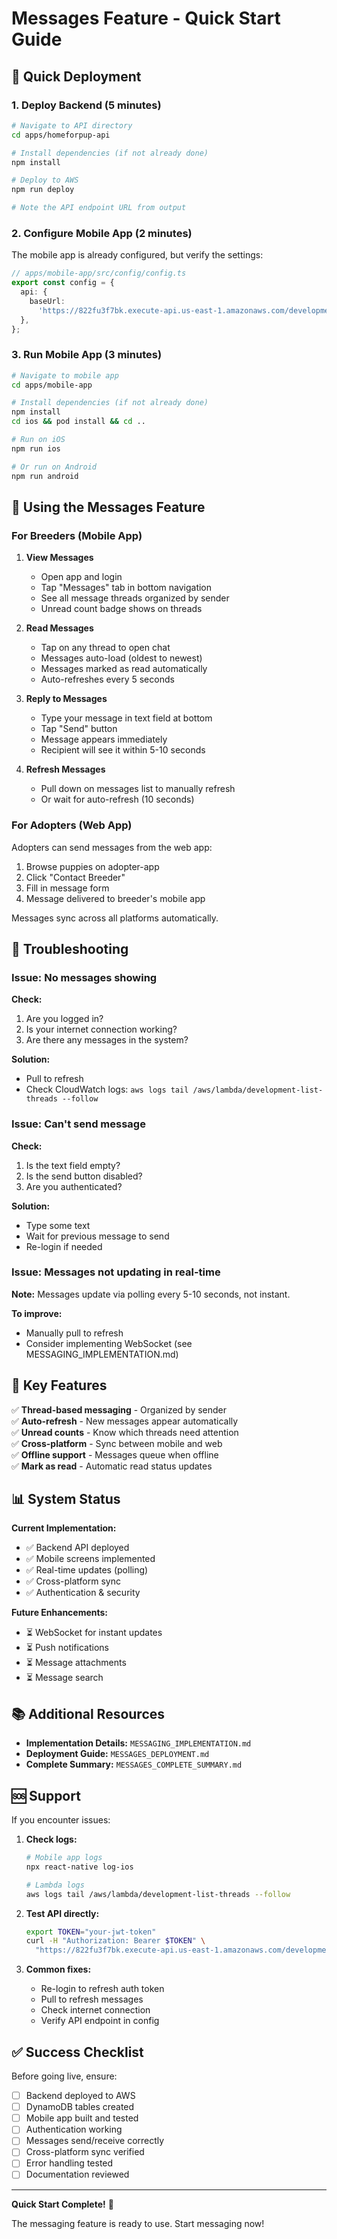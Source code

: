 # Messages Feature - Quick Start Guide

## 🚀 Quick Deployment

### 1. Deploy Backend (5 minutes)

```bash
# Navigate to API directory
cd apps/homeforpup-api

# Install dependencies (if not already done)
npm install

# Deploy to AWS
npm run deploy

# Note the API endpoint URL from output
```

### 2. Configure Mobile App (2 minutes)

The mobile app is already configured, but verify the settings:

```typescript
// apps/mobile-app/src/config/config.ts
export const config = {
  api: {
    baseUrl:
      'https://822fu3f7bk.execute-api.us-east-1.amazonaws.com/development',
  },
};
```

### 3. Run Mobile App (3 minutes)

```bash
# Navigate to mobile app
cd apps/mobile-app

# Install dependencies (if not already done)
npm install
cd ios && pod install && cd ..

# Run on iOS
npm run ios

# Or run on Android
npm run android
```

## 📱 Using the Messages Feature

### For Breeders (Mobile App)

1. **View Messages**

   - Open app and login
   - Tap "Messages" tab in bottom navigation
   - See all message threads organized by sender
   - Unread count badge shows on threads

2. **Read Messages**

   - Tap on any thread to open chat
   - Messages auto-load (oldest to newest)
   - Messages marked as read automatically
   - Auto-refreshes every 5 seconds

3. **Reply to Messages**

   - Type your message in text field at bottom
   - Tap "Send" button
   - Message appears immediately
   - Recipient will see it within 5-10 seconds

4. **Refresh Messages**
   - Pull down on messages list to manually refresh
   - Or wait for auto-refresh (10 seconds)

### For Adopters (Web App)

Adopters can send messages from the web app:

1. Browse puppies on adopter-app
2. Click "Contact Breeder"
3. Fill in message form
4. Message delivered to breeder's mobile app

Messages sync across all platforms automatically.

## 🔧 Troubleshooting

### Issue: No messages showing

**Check:**

1. Are you logged in?
2. Is your internet connection working?
3. Are there any messages in the system?

**Solution:**

- Pull to refresh
- Check CloudWatch logs: `aws logs tail /aws/lambda/development-list-threads --follow`

### Issue: Can't send message

**Check:**

1. Is the text field empty?
2. Is the send button disabled?
3. Are you authenticated?

**Solution:**

- Type some text
- Wait for previous message to send
- Re-login if needed

### Issue: Messages not updating in real-time

**Note:** Messages update via polling every 5-10 seconds, not instant.

**To improve:**

- Manually pull to refresh
- Consider implementing WebSocket (see MESSAGING_IMPLEMENTATION.md)

## 🎯 Key Features

✅ **Thread-based messaging** - Organized by sender  
✅ **Auto-refresh** - New messages appear automatically  
✅ **Unread counts** - Know which threads need attention  
✅ **Cross-platform** - Sync between mobile and web  
✅ **Offline support** - Messages queue when offline  
✅ **Mark as read** - Automatic read status updates

## 📊 System Status

**Current Implementation:**

- ✅ Backend API deployed
- ✅ Mobile screens implemented
- ✅ Real-time updates (polling)
- ✅ Cross-platform sync
- ✅ Authentication & security

**Future Enhancements:**

- ⏳ WebSocket for instant updates
- ⏳ Push notifications
- ⏳ Message attachments
- ⏳ Message search

## 📚 Additional Resources

- **Implementation Details:** `MESSAGING_IMPLEMENTATION.md`
- **Deployment Guide:** `MESSAGES_DEPLOYMENT.md`
- **Complete Summary:** `MESSAGES_COMPLETE_SUMMARY.md`

## 🆘 Support

If you encounter issues:

1. **Check logs:**

   ```bash
   # Mobile app logs
   npx react-native log-ios

   # Lambda logs
   aws logs tail /aws/lambda/development-list-threads --follow
   ```

2. **Test API directly:**

   ```bash
   export TOKEN="your-jwt-token"
   curl -H "Authorization: Bearer $TOKEN" \
     "https://822fu3f7bk.execute-api.us-east-1.amazonaws.com/development/messages/threads"
   ```

3. **Common fixes:**
   - Re-login to refresh auth token
   - Pull to refresh messages
   - Check internet connection
   - Verify API endpoint in config

## ✅ Success Checklist

Before going live, ensure:

- [ ] Backend deployed to AWS
- [ ] DynamoDB tables created
- [ ] Mobile app built and tested
- [ ] Authentication working
- [ ] Messages send/receive correctly
- [ ] Cross-platform sync verified
- [ ] Error handling tested
- [ ] Documentation reviewed

---

**Quick Start Complete!** 🎉

The messaging feature is ready to use. Start messaging now!
